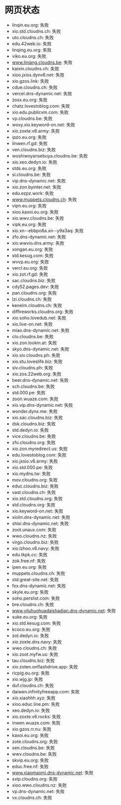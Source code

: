# 网页状态
- linqin.eu.org: 失败
- xio.std.cloudns.ch: 失败
- uto.cloudns.ch: 失败
- edu.42web.io: 失败
- linqing.eu.org: 失败
- viko.eu.org: 失败
- www.liniang.cloudns.be: 失败
- kaixin.cloudns.ch: 失败
- xioo.jxios.dynv6.net: 失败
- xio.gzos.link: 失败
- cdue.cloudns.ch: 失败
- vercel.dns-dynamic.net: 失败
- zosx.eu.org: 失败
- chatz.lovestoblog.com: 失败
- xio.edu.publicvm.com: 失败
- vp.cloudns.be: 失败
- woxy.xio.keyword-on.net: 失败
- xio.zoxte.v6.army: 失败
- ipzo.eu.org: 失败
- linwen.rf.gd: 失败
- ven.cloudns.biz: 失败
- woshiwoyansebuya.cloudns.be: 失败
- xio.xeo.dedyn.io: 失败
- stds.eu.org: 失败
- si.cloudns.be: 失败
- vip.dns-dynamic.net: 失败
- xio.zon.byinter.net: 失败
- edu.ezpz.work: 失败
- www.muppets.cloudns.ch: 失败
- vipn.eu.org: 失败
- xioo.kaxoi.eu.org: 失败
- xio.wwv.cloudns.be: 失败
- vipk.eu.org: 失败
- xio.xn--ebbpo8a.xn--y9a3aq: 失败
- zfo.dns-dynamic.net: 失败
- xio.wwvio.dns.army: 失败
- xongan.eu.org: 失败
- std.kesug.com: 失败
- wvvp.eu.org: 失败
- vercl.eu.org: 失败
- xio.zot.rf.gd: 失败
- sac.cloudns.biz: 失败
- cdy52.pages.dev: 失败
- pan.cloudns.org: 失败
- lzi.cloudns.ch: 失败
- kenelm.cloudns.ch: 失败
- diffireworks.cloudns.org: 失败
- xio.soho.lovedub.net: 失败
- xio.live-on.net: 失败
- miao.dns-dynamic.net: 失败
- clo.cloudns.be: 失败
- xio.zon.lookin.at: 失败
- skyo.dns-dynamic.net: 失败
- xio.siv.cloudns.ph: 失败
- xio.stu.loveslife.biz: 失败
- siv.cloudns.ph: 失败
- xio.zos.22web.org: 失败
- beer.dns-dynamic.net: 失败
- sch.cloudns.be: 失败
- std.000.pe: 失败
- zoon.wuaze.com: 失败
- xio.vip.dns-dynamic.net: 失败
- wonder.dynx.me: 失败
- xio.sac.cloudns.biz: 失败
- dsk.cloudns.biz: 失败
- std.dedyn.io: 失败
- vice.cloudns.be: 失败
- zfo.cloudns.org: 失败
- xio.zon.myredirect.us: 失败
- edu.lovestoblog.com: 失败
- xio.jxsio.v6.army: 失败
- xio.std.000.pe: 失败
- xio.mydns.tw: 失败
- mov.cloudns.org: 失败
- educ.cloudns.biz: 失败
- vast.cloudns.ch: 失败
- xio.std.cloudns.org: 失败
- std.cloudns.org: 失败
- xio.keyword-on.net: 失败
- xiolin.dns-dynamic.net: 失败
- shisi.dns-dynamic.net: 失败
- zoot.unaux.com: 失败
- wwo.cloudns.nz: 失败
- virgo.cloudns.biz: 失败
- xio.lzhoo.v6.navy: 失败
- edu.tkpk.cc: 失败
- zok.free.nf: 失败
- ipen.eu.org: 失败
- muppets.cloudns.ch: 失败
- std.great-site.net: 失败
- fox.dns-dynamic.net: 失败
- skyle.eu.org: 失败
- soho.perslist.com: 失败
- bre.cloudns.ch: 失败
- www.yiluhuohuadaishadian.dns-dynamic.net: 失败
- suke.eu.org: 失败
- xio.std.kesug.com: 失败
- kcoco.eu.org: 失败
- zot.dedyn.io: 失败
- xio.zoxte.dns.navy: 失败
- wwo.cloudns.ch: 失败
- xio.zoot.myfw.us: 失败
- tau.cloudns.biz: 失败
- xio.zoten.onflashdrive.app: 失败
- ricpig.eu.org: 失败
- xio.wjg.jp: 失败
- duf.cloudns.ch: 失败
- daiwen.infinityfreeapp.com: 失败
- xio.xiaohhh.xyz: 失败
- xioo.educ.line.pm: 失败
- xeo.dedyn.io: 失败
- xio.zoxte.v6.rocks: 失败
- inwen.wuaze.com: 失败
- xio.gzos.rr.nu: 失败
- kaxoi.eu.org: 失败
- zote.cloudns.org: 失败
- sen.cloudns.be: 失败
- wwv.cloudns.be: 失败
- skvip.eu.org: 失败
- educ.free.nf: 失败
- www.xiaomaomi.dns-dynamic.net: 失败
- svip.cloudns.org: 失败
- xioo.wwo.cloudns.nz: 失败
- vp.dns-dynamic.net: 失败
- vx.cloudns.ch: 失败
